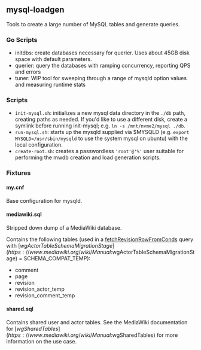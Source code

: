 ## mysql-loadgen

Tools to create a large number of MySQL tables and generate queries.

### Go Scripts

* initdbs: create databases necessary for querier.  Uses about 45GB disk space with default parameters.
* querier: query the databases with ramping concurrency, reporting QPS and errors
* tuner: WIP tool for sweeping through a range of mysqld option values and measuring runtime stats

### Scripts

* `init-mysql.sh`: initializes a new mysql data directory in the `./db` path, creating paths as needed.  If you'd like to use a different disk, create a symlink before running init-mysql; e.g. `ln -s /mnt/nvme2/mysql ./db`.
* `run-mysql.sh`: starts up the mysqld supplied via $MYSQLD (e.g. `export MYSQLD=/usr/sbin/mysqld` to use the system mysql on ubuntu) with the local configuration.
* `create-root.sh`: creates a passwordless `'root'@'%'` user suitable for performing the mwdb creation and load generation scripts.

### Fixtures

#### my.cnf

Base configuration for mysqld.

#### mediawiki.sql

Stripped down dump of a MediaWiki database.

Contains the following tables (used in a [fetchRevisionRowFromConds](https://github.com/wikimedia/mediawiki/blob/REL1_37/includes/Revision/RevisionStore.php#L2335) query with [$wgActorTableSchemaMigrationStage](https://www.mediawiki.org/wiki/Manual:$wgActorTableSchemaMigrationStage) = SCHEMA_COMPAT_TEMP):
- comment
- page
- revision
- revision_actor_temp
- revision_comment_temp

#### shared.sql

Contains shared user and actor tables.  See the MediaWiki documentation for [$wgSharedTables](https://www.mediawiki.org/wiki/Manual:$wgSharedTables) for more information on the use case.
